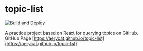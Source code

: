 # topic-list
![Build and Deploy](https://github.com/aerycat/topic-list/workflows/Build%20and%20Deploy/badge.svg)
<br />
<br />
A practice project based on React for querying topics on GitHub.
<br />
GitHub Page [https://aerycat.github.io/topic-list](https://aerycat.github.io/topic-list)